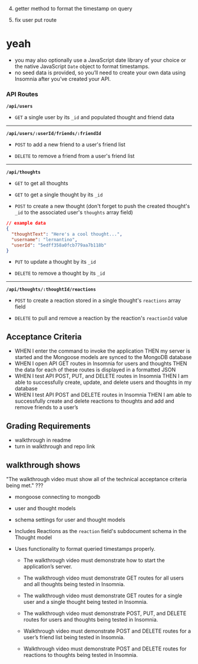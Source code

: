 
4. getter method to format the timestamp on query

8. fix user put route



# yeah
- you may also optionally use a JavaScript date library of your choice or the native JavaScript `Date` object to format timestamps.
- no seed data is provided, so you’ll need to create your own data using Insomnia after you’ve created your API.












### API Routes

**`/api/users`**

* `GET` a single user by its `_id` and populated thought and friend data

---

**`/api/users/:userId/friends/:friendId`**

* `POST` to add a new friend to a user's friend list

* `DELETE` to remove a friend from a user's friend list

---

**`/api/thoughts`**

* `GET` to get all thoughts

* `GET` to get a single thought by its `_id`

* `POST` to create a new thought (don't forget to push the created thought's `_id` to the associated user's `thoughts` array field)

```json
// example data
{
  "thoughtText": "Here's a cool thought...",
  "username": "lernantino",
  "userId": "5edff358a0fcb779aa7b118b"
}
```

* `PUT` to update a thought by its `_id`

* `DELETE` to remove a thought by its `_id`

---

**`/api/thoughts/:thoughtId/reactions`**

* `POST` to create a reaction stored in a single thought's `reactions` array field

* `DELETE` to pull and remove a reaction by the reaction's `reactionId` value




## Acceptance Criteria
- WHEN I enter the command to invoke the application THEN my server is started and the Mongoose models are synced to the MongoDB database
- WHEN I open API GET routes in Insomnia for users and thoughts THEN the data for each of these routes is displayed in a formatted JSON
- WHEN I test API POST, PUT, and DELETE routes in Insomnia THEN I am able to successfully create, update, and delete users and thoughts in my database
- WHEN I test API POST and DELETE routes in Insomnia THEN I am able to successfully create and delete reactions to thoughts and add and remove friends to a user’s 



## Grading Requirements
- walkthrough in readme
- turn in walkthrough and repo link

## walkthrough shows
"The walkthrough video must show all of the technical acceptance criteria being met." ???
- mongoose connecting to mongodb
- user and thought models
- schema settings for user and thought models
- Includes Reactions as the `reaction` field's subdocument schema in the Thought model
- Uses functionality to format queried timestamps properly.

  * The walkthrough video must demonstrate how to start the application’s server.

  * The walkthrough video must demonstrate GET routes for all users and all thoughts being tested in Insomnia.

  * The walkthrough video must demonstrate GET routes for a single user and a single thought being tested in Insomnia.

  * The walkthrough video must demonstrate POST, PUT, and DELETE routes for users and thoughts being tested in Insomnia.

  * Walkthrough video must demonstrate POST and DELETE routes for a user’s friend list being tested in Insomnia.

  * Walkthrough video must demonstrate POST and DELETE routes for reactions to thoughts being tested in Insomnia.
